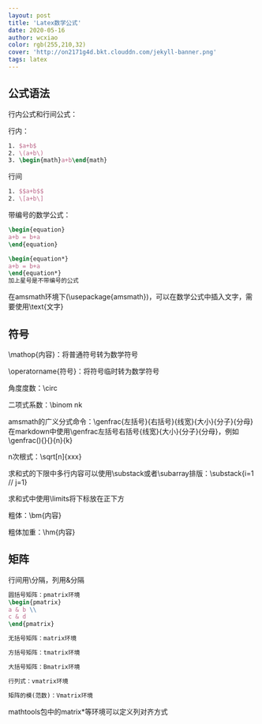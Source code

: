 ```yaml
---
layout: post
title: 'Latex数学公式'
date: 2020-05-16
author: wcxiao
color: rgb(255,210,32)
cover: 'http://on2171g4d.bkt.clouddn.com/jekyll-banner.png'
tags: latex
---
```


## 公式语法

行内公式和行间公式：

行内：

```latex
1. $a+b$
2. \(a+b\)
3. \begin{math}a+b\end{math}
```

行间

```latex
1. $$a+b$$
2. \[a+b\]
```

带编号的数学公式：

```latex
\begin{equation}
a+b = b+a
\end{equation}
```

```latex
\begin{equation*}
a+b = b+a
\end{equation*}
加上星号是不带编号的公式
```

在amsmath环境下(\usepackage{amsmath})，可以在数学公式中插入文字，需要使用\text{文字}

## 符号

\mathop{内容}：将普通符号转为数学符号

\operatorname{符号}：将符号临时转为数学符号

角度度数：\circ

二项式系数：\binom nk

amsmath的广义分式命令：\genfrac{左括号}{右括号}{线宽}{大小}{分子}{分母}  
在markdown中使用\genfrac左括号右括号{线宽}{大小}{分子}{分母}，例如\genfrac(){}{}{n}{k}

n次根式：\sqrt[n]{xxx}

求和式的下限中多行内容可以使用\substack或者\subarray排版：\substack{i=1 // j=1}

求和式中使用\limits将下标放在正下方

粗体：\bm{内容}

粗体加重：\hm{内容}

## 矩阵

行间用\\分隔，列用&分隔

```latex
圆括号矩阵：pmatrix环境
\begin{pmatrix}
a & b \\
c & d 
\end{pmatrix}

无括号矩阵：matrix环境

方括号矩阵：tmatrix环境

大括号矩阵：Bmatrix环境

行列式：vmatrix环境

矩阵的模(范数)：Vmatrix环境
```

mathtools包中的matrix*等环境可以定义列对齐方式
